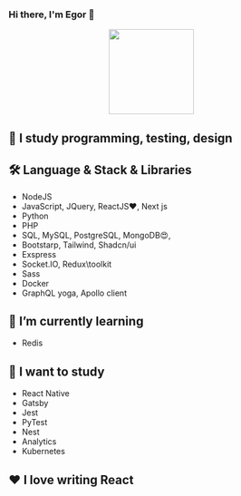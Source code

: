 ### Hi there, I'm Egor 👋

<p align='center'>
 <img height=150 src="https://github-readme-stats.vercel.app/api/top-langs/?username=ChePchik&layout=compact"/></a>
</p>

## 🌟 I study programming, testing, design

## 🛠 Language & Stack & Libraries

- NodeJS
- JavaScript, JQuery, ReactJS❤️, Next js 
- Python
- PHP
- SQL, MySQL, PostgreSQL, MongoDB😍,
- Bootstarp, Tailwind, Shadcn/ui
- Exspress
- Socket.IO, Redux\toolkit
- Sass
- Docker
- GraphQL yoga, Apollo client

## 🌱 I’m currently learning

- Redis


## 📗 I want to study

- React Native
- Gatsby
- Jest
- PyTest
- Nest
- Analytics
- Kubernetes

## ❤️ I love writing React

